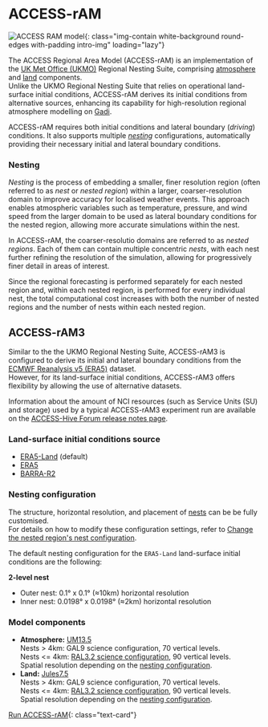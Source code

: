 # ACCESS-rAM 

![ACCESS RAM model](/assets/placeholder_image.png){: class="img-contain white-background round-edges with-padding intro-img" loading="lazy"}

The ACCESS Regional Area Model (ACCESS-rAM) is an implementation of the [UK Met Office (UKMO)](https://www.metoffice.gov.uk/) Regional Nesting Suite, comprising [atmosphere](/models/model_components/atmosphere) and [land](/models/model_components/land) components.<br>
Unlike the UKMO Regional Nesting Suite that relies on operational land-surface initial conditions, ACCESS-rAM derives its initial conditions from alternative sources, enhancing its capability for high-resolution regional atmosphere modelling on [Gadi](https://opus.nci.org.au/display/Help/0.+Welcome+to+Gadi#id-0.WelcometoGadi-Overview).

ACCESS-rAM requires both initial conditions and lateral boundary (_driving_) conditions. It also supports multiple [_nesting_](#nesting) configurations, automatically providing their necessary initial and lateral boundary conditions.

### Nesting
_Nesting_ is the process of embedding a smaller, finer resolution region (often referred to as _nest_ or _nested region_) within a larger, coarser-resolution domain to improve accuracy for localised weather events. This approach enables atmospheric variables such as temperature, pressure, and wind speed from the larger domain to be used as lateral boundary conditions for the nested region, allowing more accurate simulations within the nest.<br>

In ACCESS-rAM, the coarser-resolutio domains are referred to as _nested regions_.
Each of them can contain multiple concentric _nests_, with each nest further refining the resolution of the simulation, allowing for progressively finer detail in areas of interest.

Since the regional forecasting is performed separately for each nested region and, within each nested region, is performed for every individual nest, the total computational cost increases with both the number of nested regions and the number of nests within each nested region.

## ACCESS-rAM3
Similar to the the UKMO Regional Nesting Suite, ACCESS-rAM3 is configured to derive its initial and lateral boundary conditions from the [ECMWF Reanalysis v5 (ERA5)](https://www.ecmwf.int/en/forecasts/dataset/ecmwf-reanalysis-v5) dataset.<br>
However, for its land-surface initial conditions, ACCESS-rAM3 offers flexibility by allowing the use of alternative datasets.

Information about the amount of NCI resources (such as Service Units (SU) and storage) used by a typical ACCESS-rAM3 experiment run are available on the [ACCESS-Hive Forum release notes page](https://forum.access-hive.org.au/t/access-ram3-release-information/4308).

### Land-surface initial conditions source
- [ERA5-Land](https://www.ecmwf.int/en/era5-land) (default)
- [ERA5](https://www.ecmwf.int/en/forecasts/dataset/ecmwf-reanalysis-v5)
- [BARRA-R2](http://www.bom.gov.au/research/publications/researchreports/BRR-067.pdf)

### Nesting configuration
The structure, horizontal resolution, and placement of [nests](#nesting) can be be fully customised.<br>
For details on how to modify these configuration settings, refer to [Change the nested region's nest configuration](/models/run-a-model/run-access-ram/#change-the-nested-regions-nest-configuration).

The default nesting configuration for the `ERA5-Land` land-surface initial conditions are the following:

**2-level nest**

- Outer nest: 0.1° x 0.1° (≈10km) horizontal resolution
- Inner nest: 0.0198° x 0.0198° (≈2km) horizontal resolution

### Model components 

- **Atmosphere:** [UM13.5](/models/model_components/atmosphere/#unified-model-um)<br>
   Nests > 4km: GAL9 science configuration, 70 vertical levels.<br>
   Nests <= 4km: [RAL3.2 science configuration](https://doi.org/10.5194/gmd-2024-201), 90 vertical levels.<br>
   Spatial resolution depending on the [nesting configuration](#nesting-configuration).
- **Land:** [Jules7.5](/models/model_components/land/#jules)<br>
   Nests > 4km: GAL9 science configuration, 70 vertical levels.<br>
   Nests <= 4km: [RAL3.2 science configuration](10.0.20.74/gmd-2024-201), 90 vertical levels.<br>
   Spatial resolution depending on the [nesting configuration](#nesting-configuration).

[Run ACCESS-rAM](/models/run-a-model/run-access-ram){: class="text-card"}
